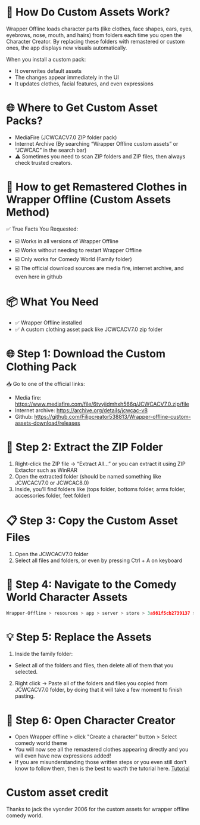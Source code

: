 # 🔧 How Do Custom Assets Work?
Wrapper Offline loads character parts (like clothes, face shapes, ears, eyes, eyebrows, nose, mouth, and hairs) from folders each time you open the Character Creator. By replacing these folders with remastered or custom ones, the app displays new visuals automatically.

When you install a custom pack:
* It overwrites default assets
* The changes appear immediately in the UI
* It updates clothes, facial features, and even expressions
# 🌐 Where to Get Custom Asset Packs?
* MediaFire (JCWCACV7.0 ZIP folder pack)
* Internet Archive (By searching “Wrapper Offline custom assets” or “JCWCAC” in the search bar)
* ⚠️ Sometimes you need to scan ZIP folders and ZIP files, then always check trusted creators.
# 🧥 How to get Remastered Clothes in Wrapper Offline (Custom Assets Method)
✅ True Facts You Requested:
* ☑️ Works in all versions of Wrapper Offline
* ☑️ Works without needing to restart Wrapper Offline
* ☑️ Only works for Comedy World (Family folder)
* ☑️ The official download sources are media fire, internet archive, and even here in github
# 📦 What You Need
* ✅ Wrapper Offline installed
* ✅ A custom clothing asset pack like JCWCACV7.0 zip folder
# 🌐 Step 1: Download the Custom Clothing Pack
📥 Go to one of the official links:
 * Media fire: https://www.mediafire.com/file/6tvyiidmhxh566q/JCWCACV7.0.zip/file
 * Internet archive: https://archive.org/details/jcwcac-v8
 * Github: https://github.com/Filipcreator538813/Wrapper-offline-custom-assets-download/releases
# 📁 Step 2: Extract the ZIP Folder
1. Right-click the ZIP file → “Extract All…” or you can extract it using ZIP Extactor such as WinRAR
2. Open the extracted folder (should be named something like JCWCACV7.0 or JCWCAC8.0)
3. Inside, you’ll find folders like (tops folder, bottoms folder, arms folder, accessories folder, feet folder)
# 📋 Step 3: Copy the Custom Asset Files
1. Open the JCWCACV7.0 folder
2. Select all files and folders, or even by pressing Ctrl + A on keyboard
# 🔧 Step 4: Navigate to the Comedy World Character Assets
```python
Wrapper-Offline > resources > app > server > store > 3a981f5cb2739137 > CC Store > family
```
# 💡 Step 5: Replace the Assets
1. Inside the family folder:
* Select all of the folders and files, then delete all of them that you selected.
2. Right click → Paste all of the folders and files you copied from JCWCACV7.0 folder, by doing that it will take a few moment to finish pasting.
# 🚀 Step 6: Open Character Creator
* Open Wrapper offline > click "Create a character" button > Select comedy world theme
* You will now see all the remastered clothes appearing directly and you will even have new expressions added!
* If you are misunderstanding those written steps or you even still don't know to follow them, then is the best to wacth the tutorial here. [Tutorial](https://drive.google.com/file/d/1oZlOW2qbAR6abNBa9tEYBS5UWKtip_Tu/view?usp=sharing)
# Custom asset credit
Thanks to jack the vyonder 2006 for the custom assets for wrapper offline comedy world.
